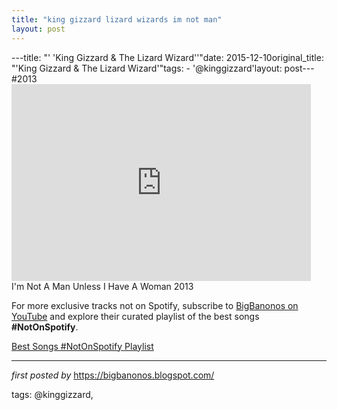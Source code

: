 ```yaml
---
title: "king gizzard lizard wizards im not man"
layout: post
---
```

---title: "' 'King Gizzard & The Lizard Wizard''"date: 2015-12-10original_title: "'King Gizzard & The Lizard Wizard'"tags:  - '@kinggizzard'layout: post---#2013 <br /><iframe width="95%" height="315" src="https://www.youtube.com/embed/2fPB4uZ3tcM?list=PLtuNtuTatqI3Sq0UrOfKvIPT20SzNwgDK" frameborder="0" allowfullscreen></iframe><br />I'm Not A Man Unless I Have A Woman 2013<!--Subscribe and Playlist Links--><div>    <p>For more exclusive tracks not on Spotify, subscribe to <a href="https://www.youtube.com/@BigBanonos" target="_blank">BigBanonos on YouTube</a> and explore their curated playlist of the best songs <strong>#NotOnSpotify</strong>.</p>    <p><a href="https://www.youtube.com/playlist?list=PLtuNtuTatqI0kFahUCbtbfenC_ET5O_tr" target="_blank">Best Songs #NotOnSpotify Playlist<br /></a></p></div><hr /><p><em>first posted by</em> <a href="https://bigbanonos.blogspot.com/" rel="noopener" target="_new">https://bigbanonos.blogspot.com/</a></p><p>tags: @kinggizzard,</p>